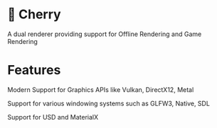 # 🍒 Cherry
A dual renderer providing support for Offline Rendering and Game Rendering
# Features
Modern Support for Graphics APIs like Vulkan, DirectX12, Metal

Support for various windowing systems such as GLFW3, Native, SDL

Support for USD and MaterialX
